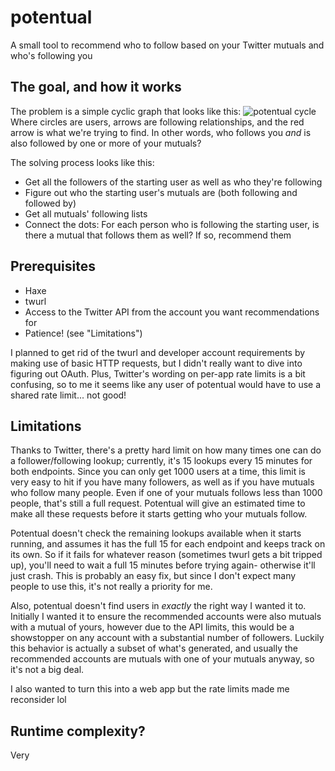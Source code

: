 # potentual
A small tool to recommend who to follow based on your Twitter mutuals and who's following you

## The goal, and how it works
The problem is a simple cyclic graph that looks like this:
![potentual cycle]()
Where circles are users, arrows are following relationships, and the red arrow is what we're trying to find. In other words, who follows you *and* is also followed by one or more of your mutuals?

The solving process looks like this:
- Get all the followers of the starting user as well as who they're following
- Figure out who the starting user's mutuals are (both following and followed by)
- Get all mutuals' following lists
- Connect the dots: For each person who is following the starting user, is there a mutual that follows them as well? If so, recommend them

## Prerequisites
- Haxe
- twurl
- Access to the Twitter API from the account you want recommendations for
- Patience! (see "Limitations")

I planned to get rid of the twurl and developer account requirements by making use of basic HTTP requests, but I didn't really want to dive into figuring out OAuth. Plus, Twitter's wording on per-app rate limits is a bit confusing, so to me it seems like any user of potentual would have to use a shared rate limit... not good!

## Limitations
Thanks to Twitter, there's a pretty hard limit on how many times one can do a follower/following lookup; currently, it's 15 lookups every 15 minutes for both endpoints. Since you can only get 1000 users at a time, this limit is very easy to hit if you have many followers, as well as if you have mutuals who follow many people. Even if one of your mutuals follows less than 1000 people, that's still a full request. Potentual will give an estimated time to make all these requests before it starts getting who your mutuals follow.

Potentual doesn't check the remaining lookups available when it starts running, and assumes it has the full 15 for each endpoint and keeps track on its own. So if it fails for whatever reason (sometimes twurl gets a bit tripped up), you'll need to wait a full 15 minutes before trying again- otherwise it'll just crash. This is probably an easy fix, but since I don't expect many people to use this, it's not really a priority for me.

Also, potentual doesn't find users in *exactly* the right way I wanted it to. Initially I wanted it to ensure the recommended accounts were also mutuals with a mutual of yours, however due to the API limits, this would be a showstopper on any account with a substantial number of followers. Luckily this behavior is actually a subset of what's generated, and usually the recommended accounts are mutuals with one of your mutuals anyway, so it's not a big deal.

I also wanted to turn this into a web app but the rate limits made me reconsider lol

## Runtime complexity?
Very